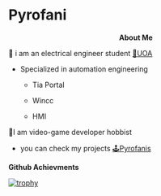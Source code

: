 # Pyrofani #
<a align="center">
 
**About Me**

:electric_plug: i am an electrical engineer student [:school:UOA](https://www.uoa.gr/) 
 
 * Specialized in automation engineering
 
    * Tia Portal
 
    * Wincc
 
    * HMI

:space_invader:I am video-game developer hobbist
 
* you can check my projects [:joystick:Pyrofanis](https://pyrofanis.itch.io/)

**Github Achievments**

[![trophy](https://github-profile-trophy.vercel.app/?username=Pyrofanis&&theme=tokyonight&&title=Followers,Commits,Repositories)](https://github.com/ryo-ma/github-profile-trophy)
</a>
